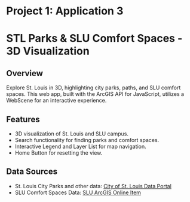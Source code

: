 # Project 1: Application 3

# STL Parks & SLU Comfort Spaces - 3D Visualization

## Overview

Explore St. Louis in 3D, highlighting city parks, paths, and SLU comfort spaces. This web app, built with the ArcGIS API for JavaScript, utilizes a WebScene for an interactive experience.

## Features
- 3D visualization of St. Louis and SLU campus.
- Search functionality for finding parks and comfort spaces.
- Interactive Legend and Layer List for map navigation.
- Home Button for resetting the view.


## Data Sources
- St. Louis City Parks and other data: [City of St. Louis Data Portal](https://www.stlouis-mo.gov/data/index.cfm)
- SLU Comfort Spaces Data: [SLU ArcGIS Online Item](https://slustl.maps.arcgis.com/home/item.html?id=5849f7c025ae4cbe9b3aae0e693ba0cc)
